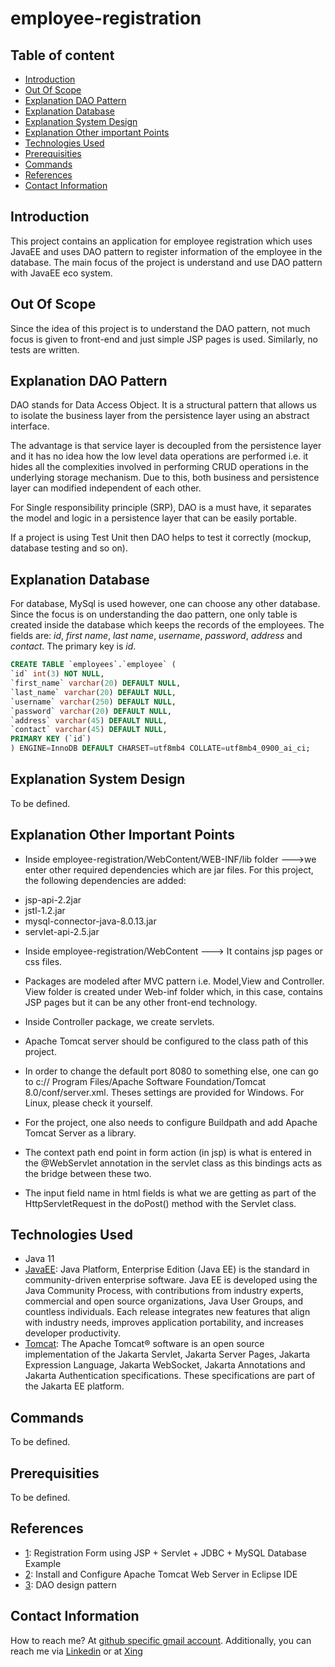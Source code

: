 # employee-registration

## Table of content
- [Introduction](#introduction)
- [Out Of Scope](#out-of-scope)
- [Explanation DAO Pattern](#explanation-dao-pattern)
- [Explanation Database](#explanation-database)
- [Explanation System Design](#explanation-system-design)
- [Explanation Other important Points](#explanation-other-important-points)
- [Technologies Used](#technologies-used)
- [Prerequisities](#prerequisities)
- [Commands](#commands)
- [References](#references)
- [Contact Information](#contact-information)


## Introduction

This project contains an application for employee registration which uses JavaEE and uses DAO pattern to register  information of the employee in the database. The main focus of the project is understand and use DAO pattern with JavaEE eco system.      

## Out Of Scope

Since the idea of this project is to understand the DAO pattern, not much focus is given to front-end and just simple JSP pages is used. Similarly, no tests are written.  


## Explanation DAO Pattern

DAO stands for Data Access Object. It is a structural pattern that allows us to isolate the business layer from the persistence layer using an abstract interface. 

The advantage is that service layer is decoupled from the persistence layer and it has no idea how the low level data operations are performed i.e. it hides all the complexities involved in performing CRUD operations in the underlying storage mechanism. Due to this, both business and persistence layer can modified independent of each other.

For Single responsibility principle (SRP), DAO is a must have, it separates the model and logic in a persistence layer that can be easily portable.

If a project is using Test Unit then DAO helps to test it correctly (mockup, database testing and so on). 
 


 
## Explanation Database

For database, MySql is used however, one can choose any other database. Since the focus is on understanding the dao pattern, one only table is created inside the database which keeps the records of the employees. The fields are: _id_, _first name_, _last name_, _username_, _password_, _address_ and _contact_. The primary key is _id_.

```sql
CREATE TABLE `employees`.`employee` (
`id` int(3) NOT NULL,
`first_name` varchar(20) DEFAULT NULL,
`last_name` varchar(20) DEFAULT NULL,
`username` varchar(250) DEFAULT NULL,
`password` varchar(20) DEFAULT NULL,
`address` varchar(45) DEFAULT NULL,
`contact` varchar(45) DEFAULT NULL,
PRIMARY KEY (`id`)
) ENGINE=InnoDB DEFAULT CHARSET=utf8mb4 COLLATE=utf8mb4_0900_ai_ci;
```
 
 

## Explanation System Design


To be defined.
 
## Explanation Other Important Points

- Inside employee-registration/WebContent/WEB-INF/lib folder --->we enter other required dependencies which are jar files.
For this project, the following dependencies are added:

* jsp-api-2.2jar
* jstl-1.2.jar
* mysql-connector-java-8.0.13.jar
* servlet-api-2.5.jar

- Inside employee-registration/WebContent ---> It contains jsp pages or css files.

- Packages are modeled after MVC pattern i.e. Model,View and Controller. View folder is created under Web-inf folder which, in this case, contains JSP pages but it can be any other front-end technology.

- Inside Controller package, we create servlets.

- Apache Tomcat server should be configured to the class path of this project.

- In order to change the default port 8080 to something else, one can go to c:// Program Files/Apache Software Foundation/Tomcat 8.0/conf/server.xml. Theses settings are provided for Windows. For Linux, please check it yourself.

- For the project, one also needs to configure Buildpath and add Apache Tomcat Server as a library.

- The context path end point in form action (in jsp) is what is entered in the @WebServlet annotation in the servlet class as this bindings acts as the bridge between these two.

- The input field name in html fields is what we are getting as part of the HttpServletRequest in the doPost() method with the Servlet class.    
 



## Technologies Used

- Java 11
- [JavaEE](https://www.oracle.com/java/technologies/java-ee-glance.html): Java Platform, Enterprise Edition (Java EE) is the standard in community-driven enterprise software. Java EE is developed using the Java Community Process, with contributions from industry experts, commercial and open source organizations, Java User Groups, and countless individuals. Each release integrates new features that align with industry needs, improves application portability, and increases developer productivity.
- [Tomcat](https://tomcat.apache.org/): The Apache Tomcat® software is an open source implementation of the Jakarta Servlet, Jakarta Server Pages, Jakarta Expression Language, Jakarta WebSocket, Jakarta Annotations and Jakarta Authentication specifications. These specifications are part of the Jakarta EE platform.


## Commands

To be defined.

## Prerequisities

To be defined.

## References

- [1](https://www.youtube.com/watch?v=DzYyzmP4m5c):  Registration Form using JSP + Servlet + JDBC + MySQL Database Example
- [2](https://www.youtube.com/watch?v=kLgquZ2FiuQ): Install and Configure Apache Tomcat Web Server in Eclipse IDE
- [3](https://www.journaldev.com/16813/dao-design-pattern): DAO design pattern



## Contact Information

How to reach me? At [github specific gmail account](mailto:syedumerahmedcode@gmail.com?subject=%5BGitHub%5D%20Hello%20from%20Github). Additionally, you can reach me via [Linkedin](https://www.linkedin.com/in/syed-umer-ahmed-a346a746/) or at [Xing](https://www.xing.com/profile/SyedUmer_Ahmed/cv)





















